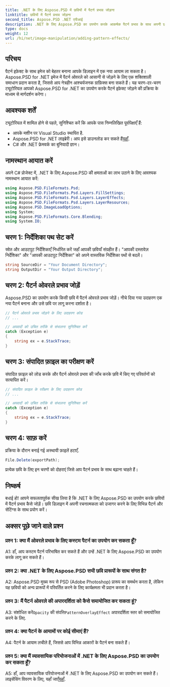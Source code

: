 ```yaml
---
title: .NET के लिए Aspose.PSD में छवियों में पैटर्न प्रभाव जोड़ना
linktitle: छवियों में पैटर्न प्रभाव जोड़ना
second_title: Aspose.PSD .NET एपीआई
description: .NET के लिए Aspose.PSD का उपयोग करके आकर्षक पैटर्न प्रभाव के साथ अपनी छवियों को बेहतर बनाएँ। कस्टम पैटर्न को सहजता से जोड़ने के लिए हमारे चरण-दर-चरण गाइड का पालन करें।
type: docs
weight: 12
url: /hi/net/image-manipulation/adding-pattern-effects/
---
```

## परिचय

पैटर्न इफ़ेक्ट के साथ इमेज को बेहतर बनाना आपके डिज़ाइन में एक नया आयाम ला सकता है। Aspose.PSD for .NET इमेज में पैटर्न ओवरले को आसानी से जोड़ने के लिए एक शक्तिशाली समाधान प्रदान करता है, जिससे आप नेत्रहीन आश्चर्यजनक ग्राफ़िक्स बना सकते हैं। यह चरण-दर-चरण ट्यूटोरियल आपको Aspose.PSD for .NET का उपयोग करके पैटर्न इफ़ेक्ट जोड़ने की प्रक्रिया के माध्यम से मार्गदर्शन करेगा।

## आवश्यक शर्तें

ट्यूटोरियल में शामिल होने से पहले, सुनिश्चित करें कि आपके पास निम्नलिखित पूर्वापेक्षाएँ हैं:

- आपके मशीन पर Visual Studio स्थापित है.
-  Aspose.PSD for .NET लाइब्रेरी। आप इसे डाउनलोड कर सकते हैं[यहाँ](https://releases.aspose.com/psd/net/).
- C# और .NET फ्रेमवर्क का बुनियादी ज्ञान।

## नामस्थान आयात करें

अपने C# प्रोजेक्ट में, .NET के लिए Aspose.PSD की क्षमताओं का लाभ उठाने के लिए आवश्यक नामस्थान आयात करें:

```csharp
using Aspose.PSD.FileFormats.Psd;
using Aspose.PSD.FileFormats.Psd.Layers.FillSettings;
using Aspose.PSD.FileFormats.Psd.Layers.LayerEffects;
using Aspose.PSD.FileFormats.Psd.Layers.LayerResources;
using Aspose.PSD.ImageLoadOptions;
using System;
using Aspose.PSD.FileFormats.Core.Blending;
using System.IO;
```

## चरण 1: निर्देशिका पथ सेट करें

स्रोत और आउटपुट निर्देशिकाएँ निर्धारित करें जहाँ आपकी छवियाँ संग्रहीत हैं। "आपकी दस्तावेज़ निर्देशिका" और "आपकी आउटपुट निर्देशिका" को अपने वास्तविक निर्देशिका पथों से बदलें।

```csharp
string SourceDir = "Your Document Directory";
string OutputDir = "Your Output Directory";
```

## चरण 2: पैटर्न ओवरले प्रभाव जोड़ें

Aspose.PSD का उपयोग करके किसी छवि में पैटर्न ओवरले प्रभाव जोड़ें। नीचे दिया गया उदाहरण एक नया पैटर्न बनाना और उसे छवि पर लागू करना दर्शाता है।

```csharp
// पैटर्न ओवरले प्रभाव जोड़ने के लिए उदाहरण कोड
// ...

// अपवादों को उचित तरीके से संभालना सुनिश्चित करें
catch (Exception e)
{
    string ex = e.StackTrace;
}
```

## चरण 3: संपादित फ़ाइल का परीक्षण करें

संपादित फ़ाइल को लोड करके और पैटर्न ओवरले प्रभाव की जाँच करके छवि में किए गए परिवर्तनों को सत्यापित करें।

```csharp
// संपादित फ़ाइल के परीक्षण के लिए उदाहरण कोड
// ...

// अपवादों को उचित तरीके से संभालना सुनिश्चित करें
catch (Exception e)
{
    string ex = e.StackTrace;
}
```

## चरण 4: साफ़ करें

प्रक्रिया के दौरान बनाई गई अस्थायी फ़ाइलें हटाएँ.

```csharp
File.Delete(exportPath);
```

प्रत्येक छवि के लिए इन चरणों को दोहराएं जिसे आप पैटर्न प्रभाव के साथ बढ़ाना चाहते हैं।

## निष्कर्ष

बधाई हो! आपने सफलतापूर्वक सीख लिया है कि .NET के लिए Aspose.PSD का उपयोग करके छवियों में पैटर्न प्रभाव कैसे जोड़ें। छवि डिज़ाइन में अपनी रचनात्मकता को उजागर करने के लिए विभिन्न पैटर्न और सेटिंग्स के साथ प्रयोग करें।

## अक्सर पूछे जाने वाले प्रश्न

### प्रश्न 1: क्या मैं ओवरले प्रभाव के लिए कस्टम पैटर्न का उपयोग कर सकता हूँ?

A1: हाँ, आप कस्टम पैटर्न परिभाषित कर सकते हैं और उन्हें .NET के लिए Aspose.PSD का उपयोग करके लागू कर सकते हैं।

### प्रश्न 2: क्या .NET के लिए Aspose.PSD सभी छवि प्रारूपों के साथ संगत है?

A2: Aspose.PSD मुख्य रूप से PSD (Adobe Photoshop) प्रारूप का समर्थन करता है, लेकिन यह छवियों को अन्य प्रारूपों में परिवर्तित करने के लिए कार्यक्षमता भी प्रदान करता है।

### प्रश्न 3: मैं पैटर्न ओवरले की अपारदर्शिता को कैसे समायोजित कर सकता हूं?

 A3: संशोधित करें`Opacity` की संपत्ति`PatternOverlayEffect` अपारदर्शिता स्तर को समायोजित करने के लिए.

### प्रश्न 4: क्या पैटर्न के आयामों पर कोई सीमाएं हैं?

A4: पैटर्न के आयाम लचीले हैं, जिससे आप विभिन्न आकारों के पैटर्न बना सकते हैं।

### प्रश्न 5: क्या मैं व्यावसायिक परियोजनाओं में .NET के लिए Aspose.PSD का उपयोग कर सकता हूँ?

A5: हाँ, आप व्यावसायिक परियोजनाओं में .NET के लिए Aspose.PSD का उपयोग कर सकते हैं। लाइसेंसिंग विवरण के लिए, यहाँ जाएँ[यहाँ](https://purchase.aspose.com/buy).